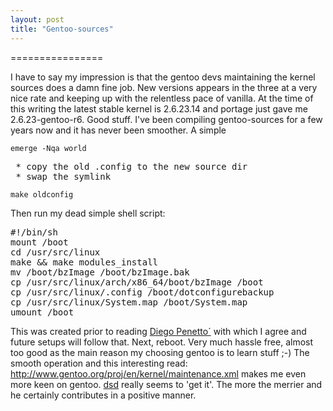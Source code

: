 ```yaml
---
layout: post
title: "Gentoo-sources"
---
```


================

I have to say my impression is that the gentoo devs maintaining the kernel sources does a damn fine job. New versions appears in the three at a very nice rate and keeping up with the relentless pace of vanilla. At the time of this writing the latest stable kernel is 2.6.23.14 and portage just gave me 2.6.23-gentoo-r6. Good stuff. I've been compiling gentoo-sources for a few years now and it has never been smoother. A simple 

``emerge -Nqa world``
<pre>
 * copy the old .config to the new source dir
 * swap the symlink
</pre>
``make oldconfig``

Then run my dead simple shell script:

<pre>
#!/bin/sh
mount /boot
cd /usr/src/linux
make && make modules_install
mv /boot/bzImage /boot/bzImage.bak
cp /usr/src/linux/arch/x86_64/boot/bzImage /boot
cp /usr/src/linux/.config /boot/dotconfigurebackup
cp /usr/src/linux/System.map /boot/System.map
umount /boot
</pre>

This was created prior to reading <a href="http://farragut.flameeyes.is-a-geek.org/articles/2007/11/02/why-people-insist-on-using-boot">Diego Penetto´</a> with which I agree and future setups will follow that. 
Next, reboot. Very much hassle free, almost too good as the main reason my choosing gentoo is to learn stuff ;-)
The smooth operation and this interesting read: http://www.gentoo.org/proj/en/kernel/maintenance.xml makes me even more keen on gentoo. 
<a href="http://www.reactivated.net/weblog/">dsd</a> really seems to 'get it'. The more the merrier and he certainly contributes in a positive manner. 